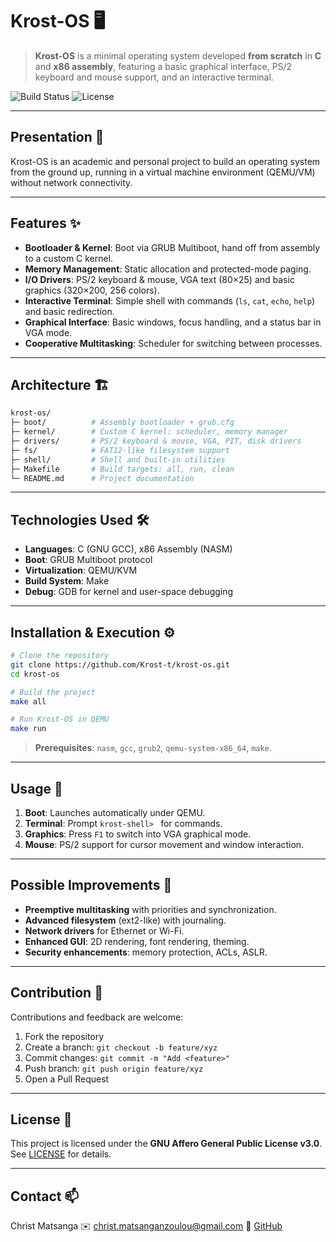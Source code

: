 # Krost-OS 🖥️

> **Krost-OS** is a minimal operating system developed **from scratch** in **C** and **x86 assembly**, featuring a basic graphical interface, PS/2 keyboard and mouse support, and an interactive terminal.

![Build Status](https://img.shields.io/badge/build-passing-brightgreen) ![License](https://img.shields.io/badge/license-AGPL%20v3.0-blue)

---

## Presentation 📖

Krost-OS is an academic and personal project to build an operating system from the ground up, running in a virtual machine environment (QEMU/VM) without network connectivity.

---

## Features ✨

* **Bootloader & Kernel**: Boot via GRUB Multiboot, hand off from assembly to a custom C kernel.
* **Memory Management**: Static allocation and protected-mode paging.
* **I/O Drivers**: PS/2 keyboard & mouse, VGA text (80×25) and basic graphics (320×200, 256 colors).
* **Interactive Terminal**: Simple shell with commands (`ls`, `cat`, `echo`, `help`) and basic redirection.
* **Graphical Interface**: Basic windows, focus handling, and a status bar in VGA mode.
* **Cooperative Multitasking**: Scheduler for switching between processes.

---

## Architecture 🏗️

```bash
krost-os/
├─ boot/          # Assembly bootloader + grub.cfg
├─ kernel/        # Custom C kernel: scheduler, memory manager
├─ drivers/       # PS/2 keyboard & mouse, VGA, PIT, disk drivers
├─ fs/            # FAT12-like filesystem support
├─ shell/         # Shell and built-in utilities
├─ Makefile       # Build targets: all, run, clean
└─ README.md      # Project documentation
```

---

## Technologies Used 🛠️

* **Languages**: C (GNU GCC), x86 Assembly (NASM)
* **Boot**: GRUB Multiboot protocol
* **Virtualization**: QEMU/KVM
* **Build System**: Make
* **Debug**: GDB for kernel and user-space debugging

---

## Installation & Execution ⚙️

```bash
# Clone the repository
git clone https://github.com/Krost-t/krost-os.git
cd krost-os

# Build the project
make all

# Run Krost-OS in QEMU
make run
```

> **Prerequisites**: `nasm`, `gcc`, `grub2`, `qemu-system-x86_64`, `make`.

---

## Usage 🚀

1. **Boot**: Launches automatically under QEMU.
2. **Terminal**: Prompt `krost-shell> ` for commands.
3. **Graphics**: Press `F1` to switch into VGA graphical mode.
4. **Mouse**: PS/2 support for cursor movement and window interaction.

---

## Possible Improvements 🔧

* **Preemptive multitasking** with priorities and synchronization.
* **Advanced filesystem** (ext2-like) with journaling.
* **Network drivers** for Ethernet or Wi-Fi.
* **Enhanced GUI**: 2D rendering, font rendering, theming.
* **Security enhancements**: memory protection, ACLs, ASLR.

---

## Contribution 🤝

Contributions and feedback are welcome:

1. Fork the repository
2. Create a branch: `git checkout -b feature/xyz`
3. Commit changes: `git commit -m "Add <feature>"`
4. Push branch: `git push origin feature/xyz`
5. Open a Pull Request

---

## License 📜

This project is licensed under the **GNU Affero General Public License v3.0**. See [LICENSE](LICENSE) for details.

---

## Contact 📫

Christ Matsanga
✉️ [christ.matsanganzoulou@gmail.com](mailto:christ.matsanganzoulou@gmail.com)
🔗 [GitHub](https://github.com/Krost-t)
